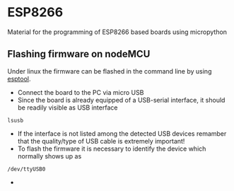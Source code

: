 # ESP8266
Material for the programming of ESP8266 based boards using micropython

## Flashing firmware on nodeMCU
Under linux the firmware can be flashed in the command line by using [esptool](https://github.com/espressif/esptool).

* Connect the board to the PC via micro USB
* Since the board is already equipped of a USB-serial interface, it should be readily visible as USB interface

```
lsusb
```
* If the interface is not listed among the detected USB devices remamber that the quality/type of USB cable is extremely important!
* To flash the firmware it is necessary to identify the device which normally shows up as

```
/dev/ttyUSB0
```
* 


